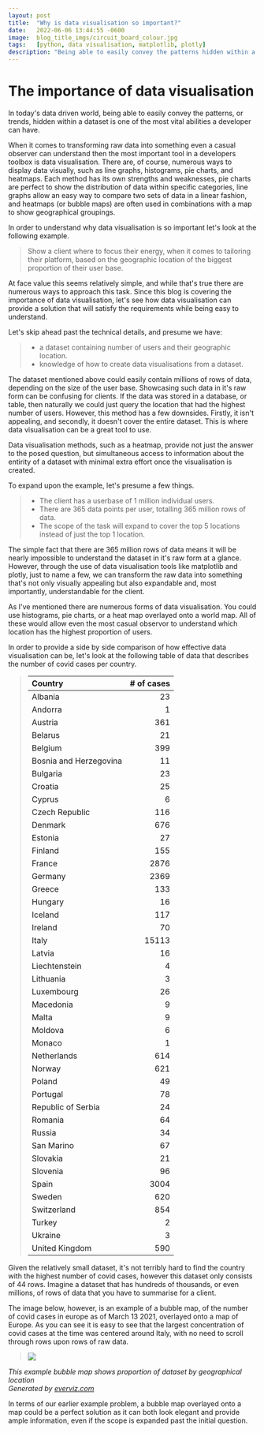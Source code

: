 ```yaml
---
layout: post
title:  "Why is data visualisation so important?"
date:   2022-06-06 13:44:55 -0600
image:  blog_title_imgs/circuit_board_colour.jpg
tags:   [python, data visualisation, matplotlib, plotly]
description: "Being able to easily convey the patterns hidden within a dataset is one of the most vital abilities a developer can have."
---
```


# The importance of data visualisation
In today's data driven world, being able to easily convey the patterns, or trends, hidden within a dataset is one of the most vital abilities a developer can have.

When it comes to transforming raw data into something even a casual observer can understand then the most important tool in a developers toolbox is data visualisation. There are, of course, numerous ways to display data visually, such as line graphs, histograms, pie charts, and heatmaps. Each method has its own strengths and weaknesses, pie charts are perfect to show the distribution of data within specific categories, line graphs allow an easy way to compare two sets of data in a linear fashion, and heatmaps (or bubble maps) are often used in combinations with a map to show geographical groupings. 

In order to understand why data visualisation is so important let's look at the following example. 

> Show a client where to focus their energy, when it comes to tailoring their platform, based on the geographic location of the biggest proportion of their user base.

At face value this seems relatively simple, and while that's true there are numerous ways to approach this task. Since this blog is covering the importance of data visualisation, let's see how data visualisation can provide a solution that will satisfy the requirements while being easy to understand.

Let's skip ahead past the technical details, and presume we have:
> * a dataset containing number of users and their geographic location.
> * knowledge of how to create data visualisations from a dataset.

The dataset mentioned above could easily contain millions of rows of data, depending on the size of the user base. Showcasing such data in it's raw form can be confusing for clients. If the data was stored in a database, or table, then naturally we could just query the location that had the highest number of users. However, this method has a few downsides. Firstly, it isn't appealing, and secondly, it doesn't cover the entire dataset. This is where data visualisation can be a great tool to use.

Data visualisation methods, such as a heatmap, provide not just the answer to the posed question, but simultaneous access to information about the entirity of a dataset with minimal extra effort once the visualisation is created.

To expand upon the example, let's presume a few things. 

> * The client has a userbase of 1 million individual users.
> * There are 365 data points per user, totalling 365 million rows of data.
> * The scope of the task will expand to cover the top 5 locations instead of just the top 1 location.

The simple fact that there are 365 million rows of data means it will be nearly impossible to understand the dataset in it's raw form at a glance. However, through the use of data visualisation tools like matplotlib and plotly, just to name a few, we can transform the raw data into something that's not only visually appealing but also expandable and, most importantly, understandable for the client.

As I've mentioned there are numerous forms of data visualisation. You could use histograms, pie charts, or a heat map overlayed onto a world map. All of these would allow even the most casual observor to understand which location has the highest proportion of users.

In order to provide a side by side comparison of how effective data visualisation can be, let's look at the following table of data that describes the number of covid cases per country.

> | **Country**            | **# of cases** |
> |:-----------------------|---------------:|
> | Albania                | 23             |
> | Andorra                | 1              |
> | Austria                | 361            |
> | Belarus                | 21             |
> | Belgium                | 399            |
> | Bosnia and Herzegovina | 11             |
> | Bulgaria               | 23             |
> | Croatia                | 25             |
> | Cyprus                 | 6              |
> | Czech Republic         | 116            |
> | Denmark                | 676            |
> | Estonia                | 27             |
> | Finland                | 155            |
> | France                 | 2876           |
> | Germany                | 2369           |
> | Greece                 | 133            |
> | Hungary                | 16             |
> | Iceland                | 117            |
> | Ireland                | 70             |
> | Italy                  | 15113          |
> | Latvia                 | 16             |
> | Liechtenstein          | 4              |
> | Lithuania              | 3              |
> | Luxembourg             | 26             |
> | Macedonia              | 9              |
> | Malta                  | 9              |
> | Moldova                | 6              |
> | Monaco                 | 1              |
> | Netherlands            | 614            |
> | Norway                 | 621            |
> | Poland                 | 49             |
> | Portugal               | 78             |
> | Republic of Serbia     | 24             |
> | Romania                | 64             |
> | Russia                 | 34             |
> | San Marino             | 67             |
> | Slovakia               | 21             |
> | Slovenia               | 96             |
> | Spain                  | 3004           |
> | Sweden                 | 620            |
> | Switzerland            | 854            |
> | Turkey                 | 2              |
> | Ukraine                | 3              |
> | United   Kingdom       | 590            |

Given the relatively small dataset, it's not terribly hard to find the country with the highest number of covid cases, however this dataset only consists of 44 rows. Imagine a dataset that has hundreds of thousands, or even millions, of rows of data that you have to summarise for a client. 

The image below, however, is an example of a bubble map, of the number of covid cases in europe as of March 13 2021, overlayed onto a map of Europe. As you can see it is easy to see that the largest concentration of covid cases at the time was centered around Italy, with no need to scroll through rows upon rows of raw data.

> ![]({{site.baseurl}}/img/2022-06-06_imgs/bubble_map_covid_example.png)
<!--
 TO ADD SPECIFIC WIDTH/HEIGHT SHIT DO THIS: {: height="200px"}
-->
*This example bubble map shows proportion of dataset by geographical location  
Generated by [everviz.com](https://app.everviz.com/create?uuid=mnrw1212)*

In terms of our earlier example problem, a bubble map overlayed onto a map could be a perfect solution as it can both look elegant and provide ample information, even if the scope is expanded past the initial question.
